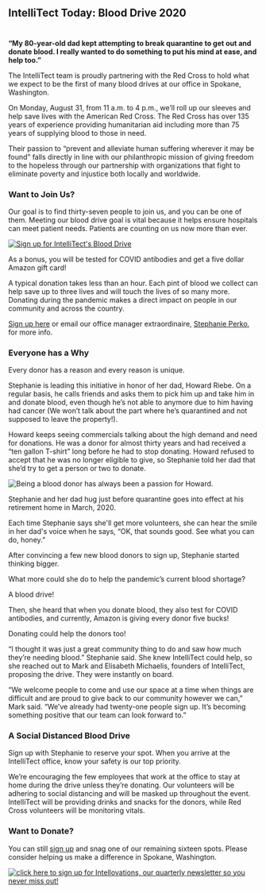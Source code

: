 

## IntelliTect Today: Blood Drive 2020
#
**“My 80-year-old dad kept attempting to break quarantine to get out and donate blood. I really wanted to do something to put his mind at ease, and help too.”**

The IntelliTect team is proudly partnering with the Red Cross to hold what we expect to be the first of many blood drives at our office in Spokane, Washington.

On Monday, August 31, from 11 a.m. to 4 p.m., we’ll roll up our sleeves and help save lives with the American Red Cross. The Red Cross has over 135 years of experience providing humanitarian aid including more than 75 years of supplying blood to those in need.

Their passion to “prevent and alleviate human suffering wherever it may be found” falls directly in line with our philanthropic mission of giving freedom to the hopeless through our partnership with organizations that fight to eliminate poverty and injustice both locally and worldwide.

### **Want to Join Us?**

Our goal is to find thirty-seven people to join us, and you can be one of them. Meeting our blood drive goal is vital because it helps ensure hospitals can meet patient needs. Patients are counting on us now more than ever.

[![Sign up for IntelliTect's Blood Drive](https://intellitect.com/wp-content/uploads/2020/08/TWITTER_OPTION-2_259601_BPLPortal_Graphics_912x512-AR2.png)](https://www.redcrossblood.org/give.html/drive-results?zipSponsor=IntelliTect "IntelliTect Today: Help Save Lives with Our Blood Drive")

As a bonus, you will be tested for COVID antibodies and get a five dollar Amazon gift card!

A typical donation takes less than an hour. Each pint of blood we collect can help save up to three lives and will touch the lives of so many more. Donating during the pandemic makes a direct impact on people in our community and across the country.

[Sign up here](https://www.redcrossblood.org/give.html/drive-results?zipSponsor=IntelliTect) or email our office manager extraordinaire, [Stephanie Perko](mailto:stephanie.perko@intellitect.com), for more info.

### **Everyone has a Why**

Every donor has a reason and every reason is unique.

Stephanie is leading this initiative in honor of her dad, Howard Riebe. On a regular basis, he calls friends and asks them to pick him up and take him in and donate blood, even though he’s not able to anymore due to him having had cancer (We won’t talk about the part where he’s quarantined and not supposed to leave the property!).

Howard keeps seeing commercials talking about the high demand and need for donations. He was a donor for almost thirty years and had received a “ten gallon T-shirt” long before he had to stop donating. Howard refused to accept that he was no longer eligible to give, so Stephanie told her dad that she’d try to get a person or two to donate.

![Being a blood donor has always been a passion for Howard.](https://intellitect.com/wp-content/uploads/2020/08/Steph-and-dad-1024x855.jpg "IntelliTect Today: Help Save Lives with Our Blood Drive")

Stephanie and her dad hug just before quarantine goes into effect at his retirement home in March, 2020.

Each time Stephanie says she'll get more volunteers, she can hear the smile in her dad's voice when he says, “OK, that sounds good. See what you can do, honey.”

After convincing a few new blood donors to sign up, Stephanie started thinking bigger.

What more could she do to help the pandemic’s current blood shortage?

A blood drive!

Then, she heard that when you donate blood, they also test for COVID antibodies, and currently, Amazon is giving every donor five bucks!

Donating could help the donors too!

“I thought it was just a great community thing to do and saw how much they’re needing blood.” Stephanie said. She knew IntelliTect could help, so she reached out to Mark and Elisabeth Michaelis, founders of IntelliTect, proposing the drive. They were instantly on board.

“We welcome people to come and use our space at a time when things are difficult and are proud to give back to our community however we can,” Mark said. “We’ve already had twenty-one people sign up. It’s becoming something positive that our team can look forward to.”

### **A Social Distanced Blood Drive**

Sign up with Stephanie to reserve your spot. When you arrive at the IntelliTect office, know your safety is our top priority.

We’re encouraging the few employees that work at the office to stay at home during the drive unless they’re donating. Our volunteers will be adhering to social distancing and will be masked up throughout the event. IntelliTect will be providing drinks and snacks for the donors, while Red Cross volunteers will be monitoring vitals.

### **Want to Donate?**

You can still [sign up](https://www.redcrossblood.org/give.html/drive-results?zipSponsor=IntelliTect) and snag one of our remaining sixteen spots. Please consider helping us make a difference in Spokane, Washington. 

[![click here to sign up for Intellovations, our quarterly newsletter so you never miss out!](https://intellitect.com/wp-content/uploads/2017/07/Click-here-to-sign-up-1-1024x235.jpg)](https://bit.ly/2Nhro9T "IntelliTect Today: Help Save Lives with Our Blood Drive")
